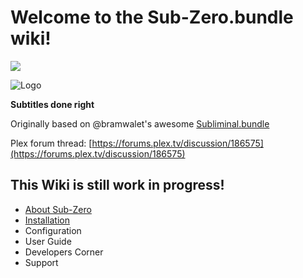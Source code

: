 # Welcome to the Sub-Zero.bundle wiki!
[![](https://img.shields.io/github/release/pannal/Sub-Zero.bundle.svg?style=flat)](https://github.com/pannal/Sub-Zero.bundle/releases)

![Logo](https://github.com/pannal/Sub-Zero.bundle/blob/master/Wiki/Images/subzero.gif)

**Subtitles done right**

Originally based on @bramwalet's awesome [Subliminal.bundle](https://github.com/bramwalet/Subliminal.bundle)

Plex forum thread: [https://forums.plex.tv/discussion/186575](https://forums.plex.tv/discussion/186575)

## This Wiki is still work in progress!

* [About Sub-Zero](https://github.com/pannal/Sub-Zero.bundle/wiki/What-is-Sub-Zero)
* [Installation](https://github.com/pannal/Sub-Zero.bundle/wiki/Installation)
* Configuration
* User Guide
* Developers Corner
* Support

